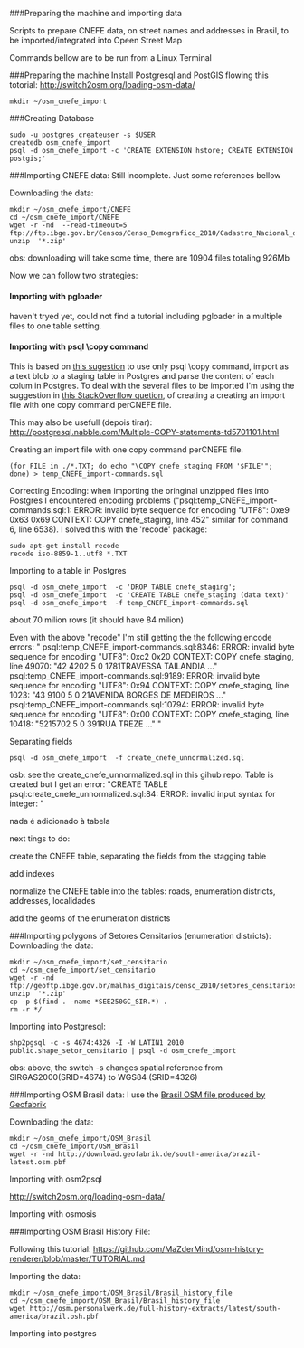 ###Preparing the machine and importing data

Scripts to prepare CNEFE data, on street names and addresses in Brasil, to be imported/integrated into Opeen Street Map

Commands bellow are to be run from a Linux Terminal

###Preparing the machine 
Install Postgresql and PostGIS flowing this totorial: http://switch2osm.org/loading-osm-data/

```
mkdir ~/osm_cnefe_import
```
###Creating Database
```
sudo -u postgres createuser -s $USER
createdb osm_cnefe_import
psql -d osm_cnefe_import -c 'CREATE EXTENSION hstore; CREATE EXTENSION postgis;'
```



###Importing CNEFE data:
Still incomplete. Just some references bellow

Downloading the data:
```
mkdir ~/osm_cnefe_import/CNEFE
cd ~/osm_cnefe_import/CNEFE
wget -r -nd  --read-timeout=5 ftp://ftp.ibge.gov.br/Censos/Censo_Demografico_2010/Cadastro_Nacional_de_Enderecos_Fins_Estatisticos/
unzip  '*.zip'
```
obs: downloading will take some time, there are 10904 files  totaling 926Mb 

Now we can follow two strategies:

#### Importing with pgloader 

haven't tryed yet, could not find a tutorial including pgloader in a multiple files to one table setting. 

#### Importing with psql \copy command

This is based on [this sugestion](http://www.postgresonline.com/journal/archives/157-Import-fixed-width-data-into-PostgreSQL-with-just-psql.html) to use only psql \copy command, import as a text blob to a staging table in Postgres and parse the content of each colum in Postgres.  To deal with the several files to be imported I'm using the suggestion in [this StackOverflow quetion](http://stackoverflow.com/questions/12646305/efficient-way-to-import-a-lot-of-csv-files-into-postgresql-db), of creating a creating an import file with one copy command perCNEFE file. 

This may also be usefull (depois tirar): http://postgresql.nabble.com/Multiple-COPY-statements-td5701101.html


Creating an import file with one copy command perCNEFE file. 

```
(for FILE in ./*.TXT; do echo "\COPY cnefe_staging FROM '$FILE'"; done) > temp_CNEFE_import-commands.sql
```

Correcting Encoding:
when importing the oringinal unzipped files into Postgres I encountered encoding problems ("psql:temp_CNEFE_import-commands.sql:1: ERROR:  invalid byte sequence for encoding "UTF8": 0xe9 0x63 0x69
CONTEXT:  COPY cnefe_staging, line 452"  similar for command 6, line 6538). I solved this with the 'recode' package:
```
sudo apt-get install recode
recode iso-8859-1..utf8 *.TXT
```

Importing to a table in Postgres
```
psql -d osm_cnefe_import  -c 'DROP TABLE cnefe_staging';
psql -d osm_cnefe_import  -c 'CREATE TABLE cnefe_staging (data text)'
psql -d osm_cnefe_import  -f temp_CNEFE_import-commands.sql
```
about 70 milion rows (it should have 84 milion)


Even with the above "recode" I'm still getting the the following encode errors:
"
psql:temp_CNEFE_import-commands.sql:8346: ERROR:  invalid byte sequence for encoding "UTF8": 0xc2 0x20
CONTEXT:  COPY cnefe_staging, line 49070: "42 4202 5 0 1781TRAVESSA                                          TAILANDIA                         ..."
psql:temp_CNEFE_import-commands.sql:9189: ERROR:  invalid byte sequence for encoding "UTF8": 0x94
CONTEXT:  COPY cnefe_staging, line 1023: "43 9100 5 0   21AVENIDA                                           BORGES DE MEDEIROS                ..."
psql:temp_CNEFE_import-commands.sql:10794: ERROR:  invalid byte sequence for encoding "UTF8": 0x00
CONTEXT:  COPY cnefe_staging, line 10418: "5215702 5 0  391RUA                                               TREZE                             ..."
"


Separating fields
```
psql -d osm_cnefe_import  -f create_cnefe_unnormalized.sql
```
osb: see the create_cnefe_unnormalized.sql in this gihub repo. 
Table is created but I get an error:
"CREATE TABLE
psql:create_cnefe_unnormalized.sql:84: ERROR:  invalid input syntax for integer: "     

nada é adicionado à tabela

next tings to do: 

create the CNEFE table, separating the fields from the stagging table

add indexes

normalize the CNEFE table into the tables: roads, enumeration districts, addresses, localidades

add the geoms of the enumeration districts



###Importing polygons of Setores Censitarios (enumeration districts):
Downloading the data:
```
mkdir ~/osm_cnefe_import/set_censitario
cd ~/osm_cnefe_import/set_censitario
wget -r -nd ftp://geoftp.ibge.gov.br/malhas_digitais/censo_2010/setores_censitarios/
unzip  '*.zip'
cp -p $(find . -name *SEE250GC_SIR.*) . 
rm -r */
```

Importing into Postgresql:
```
shp2pgsql -c -s 4674:4326 -I -W LATIN1 2010  public.shape_setor_censitario | psql -d osm_cnefe_import
```
obs: above, the switch -s changes spatial reference from SIRGAS2000(SRID=4674)  to WGS84 (SRID=4326)






###Importing OSM Brasil data:
I use the [Brasil OSM file produced by Geofabrik](http://download.geofabrik.de/south-america/brazil.html)

Downloading the data:
```
mkdir ~/osm_cnefe_import/OSM_Brasil
cd ~/osm_cnefe_import/OSM_Brasil
wget -r -nd http://download.geofabrik.de/south-america/brazil-latest.osm.pbf
```

Importing with osm2psql

http://switch2osm.org/loading-osm-data/

Importing with osmosis


###Importing OSM Brasil History File:


Following this tutorial:  https://github.com/MaZderMind/osm-history-renderer/blob/master/TUTORIAL.md

Importing the data:
```
mkdir ~/osm_cnefe_import/OSM_Brasil/Brasil_history_file
cd ~/osm_cnefe_import/OSM_Brasil/Brasil_history_file
wget http://osm.personalwerk.de/full-history-extracts/latest/south-america/brazil.osh.pbf
```

Importing into postgres
```
```

